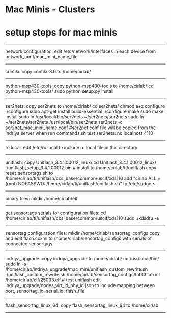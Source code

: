 # Mac Minis - Clusters
# setup steps for mac minis

****************************************
network configuration:
	edit /etc/network/interfaces in each device from network_conf/mac_mini_name_file

****************************************
contiki:
	copy contiki-3.0 to /home/cirlab/
****************************************
python-msp430-tools:
	copy python-msp430-tools to /home/cirlab/
	cd python-msp430-tools/
	sudo python setup.py install
****************************************
ser2nets:
	copy ser2nets to /home/cirlab/
	cd ser2nets/
	chmod a+x configure
	./configure 
	sudo apt-get install build-essential
	./configure 
	make
	sudo make install
	sudo ln /usr/local/bin/ser2nets ~/ser2nets/ser2nets
	sudo ln ~/ser2nets/ser2nets /usr/local/bin/ser2nets
	ser2nets -c ser2net_mac_mini_name.conf #ser2net conf file will be copied from the indriya server when run commands.sh 
test ser2nets:
	nc localhost 4110
****************************************
rc.local:
	edit /etc/rc.local to include rc.local file in this directory
****************************************
uniflash:
	copy Uniflash_3.4.1.00012_linux/
	cd Uniflash_3.4.1.00012_linux/
	./uniflash_setup_3.4.1.00012.bin # install to /home/cirlab/ti/uniflash
	copy reset_sensortags.sh to /home/cirlab/ti/uniflash/ccs_base/common/uscif/xds110
	add "cirlab ALL = (root) NOPASSWD: /home/cirlab/ti/uniflash/uniflash.sh" to /etc/sudoers
****************************************
binary files:
	mkdir /home/cirlab/elf
****************************************
get sensortags serials for configuration files:
	cd /home/cirlab/ti/uniflash/ccs_base/common/uscif/xds110
	sudo ./xdsdfu -e
****************************************
sensortag configuration files:
	mkdir /home/cirlab/sensortag_configs
	copy and edit flash.ccxml to /home/cirlab/sensortag_configs with serials of connected sensortags
****************************************
indriya_upgrade:
	copy indriya_upgrade to /home/cirlab/
	cd /usr/local/bin/
	sudo ln -s /home/cirlab/indriya_upgrade/mac_mini/uniflash_custom_rewrite.sh 
	./uniflash_custom_rewrite.sh /home/cirlab/sensortag_configs/L433.ccxml /home/cirlab/elf/25003.elf # test uniflash
	edit indriya_upgrade/nodes_virt_id_phy_id.json to include mapping between port, sensortag_id, serial_id, flash_file
****************************************
flash_sensortag_linux_64:
	copy flash_sensortag_linux_64 to /home/cirlab
****************************************

